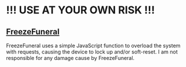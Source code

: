 # !!! USE AT YOUR OWN RISK !!!

## [FreezeFuneral](https://freezefuneral.github.io)
FreezeFuneral uses a simple JavaScript function to overload the system with requests, causing the device to lock up and/or soft-reset. I am not responsible for any damage cause by FreezeFuneral.
